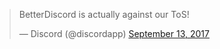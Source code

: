 <blockquote class="twitter-tweet" data-lang="en"><p lang="en" dir="ltr">BetterDiscord is actually against our ToS!</p>&mdash; Discord (@discordapp) <a href="https://twitter.com/discordapp/status/908000828690182145?ref_src=twsrc%5Etfw">September 13, 2017</a></blockquote>
<script async src="https://platform.twitter.com/widgets.js" charset="utf-8"></script>
